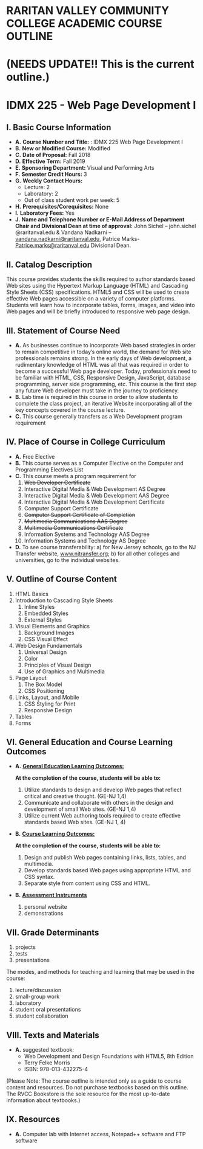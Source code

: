 # RARITAN VALLEY COMMUNITY COLLEGE ACADEMIC COURSE OUTLINE

# (NEEDS UPDATE!! This is the current outline.)

# IDMX 225 - Web Page Development I

## I. Basic Course Information

- **A.** **Course Number and Title:** : IDMX 225 Web Page Development I
- **B.** **New or Modified Course:** Modified
- **C.** **Date of Proposal:** Fall 2018
- **D.** **Effective Term:** Fall 2019
- **E.** **Sponsoring Department:** Visual and Performing Arts
- **F.** **Semester Credit Hours:** 3
- **G.** **Weekly Contact Hours:**
    - Lecture: 2
    - Laboratory: 2
    - Out of class student work per week: 5
- **H.** **Prerequisites/Corequisites:** None
- **I.** **Laboratory Fees:** Yes
- **J.** **Name and Telephone Number or E-Mail Address of Department Chair and Divisional Dean at time of approval:** John Sichel – john.sichel @raritanval.edu & Vandana Nadkarni
– vandana.nadkarni@raritanval.edu, Patrice Marks- Patrice.marks@raritanval.edu
Divisional Dean.

## II. Catalog Description

This course provides students the skills required to author standards based Web sites
using the Hypertext Markup Language (HTML) and Cascading Style Sheets (CSS)
specifications. HTML5 and CSS will be used to create effective Web pages accessible on
a variety of computer platforms. Students will learn how to incorporate tables, forms,
images, and video into Web pages and will be briefly introduced to responsive web page
design.

## III. Statement of Course Need

- **A.** As businesses continue to incorporate Web based strategies in order to remain
competitive in today’s online world, the demand for Web site professionals remains
strong. In the early days of Web development, a rudimentary knowledge of HTML
was all that was required in order to become a successful Web page developer.
Today, professionals need to be familiar with HTML, CSS, Responsive Design,
JavaScript, database programming, server side programming, etc. This course is the
first step any future Web developer must take in the journey to proficiency.
- **B.** Lab time is required in this course in order to allow students to complete the class project, an iterative Website incorporating all of the key concepts covered in the course lecture.
- **C.** This course generally transfers as a Web Development program requirement

## IV. Place of Course in College Curriculum

- **A.** Free Elective
- **B.** This course serves as a Computer Elective on the Computer and Programming
Electives List
- **C.** This course meets a program requirement for
    1. ~~Web Developer Certificate~~
    2. Interactive Digital Media & Web Development AS Degree
    3. Interactive Digital Media & Web Development AAS Degree
    4. Interactive Digital Media & Web Development Certificate
    5. Computer Support Certificate
    6. ~~Computer Support Certificate of Completion~~
    7. ~~Multimedia Communications AAS Degree~~
    8. ~~Multimedia Communications Certificate~~
    9. Information Systems and Technology AAS Degree
    10. Information Systems and Technology AS Degree
- **D.** To see course transferability: a) for New Jersey schools, go to the NJ Transfer website, www.njtransfer.org; b) for all other colleges and universities, go to the individual websites.

## V. Outline of Course Content

1. HTML Basics
1. Introduction to Cascading Style Sheets
    1. Inline Styles
    2. Embedded Styles
    3. External Styles
1. Visual Elements and Graphics
    1. Background Images
    2. CSS Visual Effect
1. Web Design Fundamentals
    1. Universal Design
    2. Color
    3. Principles of Visual Design
    4. Use of Graphics and Multimedia
1. Page Layout
    1. The Box Model
    2. CSS Positioning
1. Links, Layout, and Mobile
    1. CSS Styling for Print
    2. Responsive Design
1. Tables
1. Forms

## VI. General Education and Course Learning Outcomes

- **A.** **<u>General Education Learning Outcomes:</u>**

    **At the completion of the course, students will be able to:**
    1. Utilize standards to design and develop Web pages that reflect critical and creative thought. (GE-NJ 1,4)
    2. Communicate and collaborate with others in the design and development of small   Web sites. (GE-NJ 1,4)
    3. Utilize current Web authoring tools required to create effective standards based Web sites. (GE-NJ 1, 4)

- **B.** **<u>Course Learning Outcomes:</u>**

    **At the completion of the course, students will be able to:**
    1. Design and publish Web pages containing links, lists, tables, and multimedia.
    2. Develop standards based Web pages using appropriate HTML and CSS syntax.
    3. Separate style from content using CSS and HTML.

- **B.** **<u>Assessment Instruments</u>**
    1. personal website
    2. demonstrations

## VII. Grade Determinants

1. projects
1. tests
1. presentations

The modes, and methods for teaching and learning that may be used in the course:

1. lecture/discussion
1. small-group work
1. laboratory
1. student oral presentations
1. student collaboration

## VIII. Texts and Materials
- **A.** suggested textbook:
    - Web Development and Design Foundations with HTML5, 8th Edition
    - Terry Felke Morris
    - ISBN: 978-013-432275-4

(Please Note: The course outline is intended only as a guide to course content and resources. Do not purchase textbooks based on this outline. The RVCC Bookstore is the sole resource for the most up-to-date information about textbooks.)

## IX. Resources
- **A.** Computer lab with Internet access, Notepad++ software and FTP software